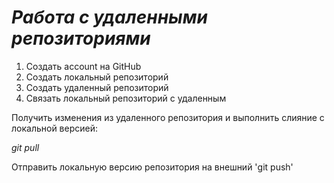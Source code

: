 # ***Работа с удаленными репозиториями***

1. Создать account на GitHub
2. Создать локальный репозиторий
3. Создать удаленный репозиторий
4. Связать локальный репозиторий с удаленным

Получить изменения из удаленного репозитория и выполнить слияние с локальной версией:

*git pull*

Отправить локальную версию репозитория на внешний 'git push'



